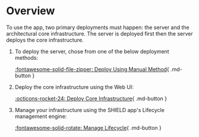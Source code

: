 # Overview

To use the app, two primary deployments must happen: the server and the architectural core infrastructure.
The server is deployed first then the server deploys the core infrastructure.

1. To deploy the server, chose from one of the below deployment methods:<br>
    <!-- [:simple-microsoftazure: Deploy Using Azure Marketplace](Deployment/Azure-Marketplace/){ .md-button } -->

    [:fontawesome-solid-file-zipper: Deploy Using Manual Method](Deployment\Manual-Deployment.md){ .md-button }

2. Deploy the core infrastructure using the Web UI:<br>

    [:octicons-rocket-24: Deploy Core Infrastructure](../Deploy/Usage-Guide.md){ .md-button }

3. Manage your infrastructure using the SHIELD app's Lifecycle management engine:<br>

    [:fontawesome-solid-rotate: Manage Lifecycle](../Defend/Usage-Guide.md){ .md-button }
